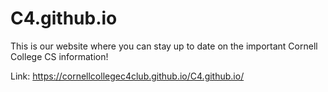 # C4.github.io
This is our website where you can stay up to date on the important Cornell College CS information!

Link: https://cornellcollegec4club.github.io/C4.github.io/
